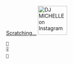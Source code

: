 [Scratching...](https://www.instagram.com/p/CMxOgxGAg3-/)
<img src="https://external-ssn1-1.xx.fbcdn.net/safe_image.php?d=AQHZg_QttTb2RMPj&w=524&h=524&url=https%3A%2F%2Fscontent-ssn1-1.cdninstagram.com%2Fv%2Ft51.29350-15%2F163290961_730168997863261_7676467853295515160_n.jpg%3F_nc_cat%3D100%26ccb%3D1-3%26_nc_sid%3D8ae9d6%26_nc_ohc%3DaxPIE_iu8LQAX8lOFfD%26_nc_ht%3Dscontent-ssn1-1.cdninstagram.com%26oh%3D7f04ff6c64bab091c62113fc7c4159e6%26oe%3D608B294B&ccb=3-4&_nc_hash=AQEQYzbpE4RwgDku" title="DJ MICHELLE on Instagram" width="80" height="80" />

```
💽
🎚️
💽
```
